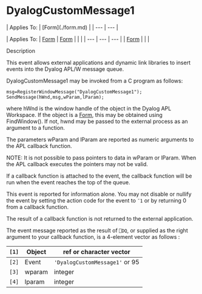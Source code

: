 



<h1 class="heading"><span class="name">DyalogCustomMessage1</span></h1>
| Applies To: | [Form](./form.md) |
| --- | ---  |

| Applies To: | [Form](./form.md) | [Form](./form.md) |  |  |
| --- | --- | ---  |
| [Form](./form.md) |  |  |


Description


This event allows external applications and dynamic link libraries to insert
events into the Dyalog APL/W message queue.


DyalogCustomMessage1 may be invoked from a C program as follows:
```apl
msg=RegisterWindowMessage("DyalogCustomMessage1");
SendMessage(hWnd,msg,wParam,lParam);
```


where hWnd is the window handle of the object in the Dyalog APL
Workspace. If the object is a [Form](./form.md), this may be
obtained using FindWindow(). If not, hwnd may be passed to the external process
as an argument to a function.


The parameters wParam and lParam are reported as
numeric arguments to the APL callback function.


NOTE: It is not possible to pass pointers to data in wParam or lParam.
When the APL callback executes the pointers may not be valid.


If a callback function is attached to the event, the callback function will
be run when the event reaches the top of the queue.


This event is reported for information alone. You may not disable or nullify
the event by setting the action code for the event to `¯1` or by returning 0 from a callback function.


The result of a callback function is not returned to the external
application.


The event message reported as the result of `⎕DQ`,
or supplied as the right argument to your callback function, is a 4-element
vector as follows :

| `[1]` | Object | ref or character vector |
| --- | --- | ---  |
| `[2]` | Event | `'DyalogCustomMessage1'` or 95 |
| `[3]` | wparam | integer |
| `[4]` | lparam | integer |


